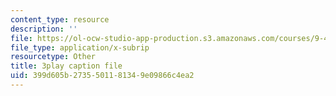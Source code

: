 ```yaml
---
content_type: resource
description: ''
file: https://ol-ocw-studio-app-production.s3.amazonaws.com/courses/9-40-introduction-to-neural-computation-spring-2018/399d605b2735501181349e09866c4ea2_PnJEj6TokDA.vtt
file_type: application/x-subrip
resourcetype: Other
title: 3play caption file
uid: 399d605b-2735-5011-8134-9e09866c4ea2
---
```

